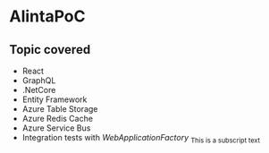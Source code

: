 # AlintaPoC

## Topic covered
 
- React
- GraphQL
- .NetCore
- Entity Framework
- Azure Table Storage
- Azure Redis Cache
- Azure Service Bus
- Integration tests with *WebApplicationFactory*
<sub>This is a subscript text</sub>
